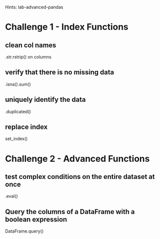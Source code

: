 Hints: lab-advanced-pandas

# Challenge 1 - Index Functions
## clean col names
.str.rstrip() on columns

## verify that there is no missing data
.isna().sum()

## uniquely identify the data
.duplicated()

## replace index
set_index()

# Challenge 2 - Advanced Functions
## test complex conditions on the entire dataset at once
.eval()

## Query the columns of a DataFrame with a boolean expression
DataFrame.query()

